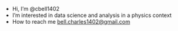 - Hi, I’m @cbell1402
- I’m interested in data science and analysis in a physics context
- How to reach me bell.charles1402@gmail.com

<!---
cbell1402/cbell1402 is a ✨ special ✨ repository because its `README.md` (this file) appears on your GitHub profile.
You can click the Preview link to take a look at your changes.
--->

